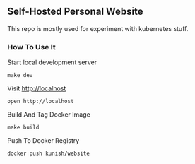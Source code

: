 ## Self-Hosted Personal Website

This repo is mostly used for experiment with kubernetes stuff.

### How To Use It

Start local development server

```shell
make dev
```

Visit [http://localhost](http://localhost)

```shell
open http://localhost
```

Build And Tag Docker Image

```shell
make build
```

Push To Docker Registry

```shell
docker push kunish/website
```
